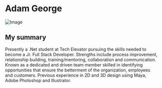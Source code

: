 # Adam George

 
 ![Image](http://cdn.ultiworld.com/wordpress/wp-content/uploads/2016/10/cincinnati.jpg)
 
## My summary

Presently a .Net student at Tech Elevator pursuing the skills needed to become a Jr. Full Stack Developer. Strengths include process improvement, relationship building, training/mentoring, collaboration and communication. Known as a dedicated and driven team member skilled in identifying opportunities that ensure the betterment of the organization, employees and customers. Previous experience in 2D and 3D design using Maya, Adobe Photoshop and Illustrator.

